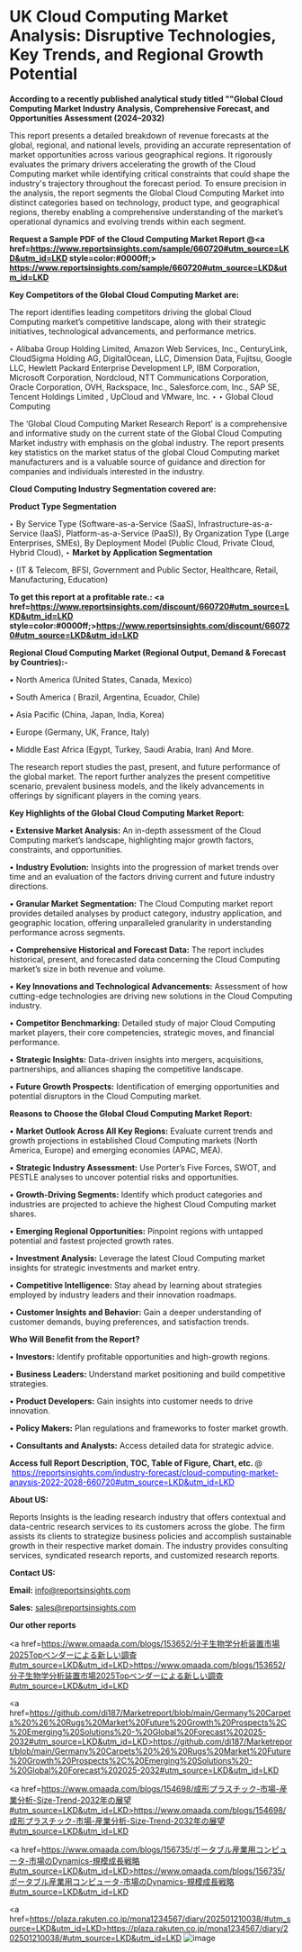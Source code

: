 # UK Cloud Computing Market Analysis: Disruptive Technologies, Key Trends, and Regional Growth Potential

<strong>According to a recently published analytical study titled ""Global Cloud Computing Market Industry Analysis, Comprehensive Forecast, and Opportunities Assessment (2024–2032)</strong>

This report presents a detailed breakdown of revenue forecasts at the global, regional, and national levels, providing an accurate representation of market opportunities across various geographical regions. It rigorously evaluates the primary drivers accelerating the growth of the Cloud Computing market while identifying critical constraints that could shape the industry's trajectory throughout the forecast period. To ensure precision in the analysis, the report segments the Global Cloud Computing Market into distinct categories based on technology, product type, and geographical regions, thereby enabling a comprehensive understanding of the market’s operational dynamics and evolving trends within each segment.

<strong>Request a Sample PDF of the Cloud Computing Market Report </strong><strong>@<a href=https://www.reportsinsights.com/sample/660720#utm_source=LKD&utm_id=LKD style=color:#0000ff;> https://www.reportsinsights.com/sample/660720#utm_source=LKD&utm_id=LKD</a></strong></font>

<strong>Key Competitors of the Global Cloud Computing Market are:</strong>

The report identifies leading competitors driving the global Cloud Computing market’s competitive landscape, along with their strategic initiatives, technological advancements, and performance metrics.

‣ Alibaba Group Holding Limited, Amazon Web Services, Inc., CenturyLink, CloudSigma Holding AG, DigitalOcean, LLC, Dimension Data, Fujitsu, Google LLC, Hewlett Packard Enterprise Development LP, IBM Corporation, Microsoft Corporation, Nordcloud, NTT Communications Corporation, Oracle Corporation, OVH, Rackspace, Inc., Salesforce.com, Inc., SAP SE, Tencent Holdings Limited , UpCloud and VMware, Inc.
‣ 
‣ Global Cloud Computing

The ‘Global Cloud Computing Market Research Report’ is a comprehensive and informative study on the current state of the Global Cloud Computing Market industry with emphasis on the global industry. The report presents key statistics on the market status of the global Cloud Computing market manufacturers and is a valuable source of guidance and direction for companies and individuals interested in the industry.

<strong>Cloud Computing Industry Segmentation covered are:</strong>

<strong>Product Type Segmentation</strong>

‣ By Service Type (Software-as-a-Service (SaaS), Infrastructure-as-a-Service (IaaS), Platform-as-a-Service (PaaS)), By Organization Type (Large Enterprises, SMEs), By Deployment Model (Public Cloud, Private Cloud, Hybrid Cloud),
‣ 
<strong>Market by Application Segmentation</strong>

‣ (IT & Telecom, BFSI, Government and Public Sector, Healthcare, Retail, Manufacturing, Education)

<strong>To get this report at a profitable rate.: <a href=https://www.reportsinsights.com/discount/660720#utm_source=LKD&utm_id=LKD style=color:#0000ff;>https://www.reportsinsights.com/discount/660720#utm_source=LKD&utm_id=LKD</a></strong></font>

<strong>Regional Cloud Computing Market (Regional Output, Demand &amp; Forecast by Countries):-</strong>

• North America (United States, Canada, Mexico)

• South America ( Brazil, Argentina, Ecuador, Chile)

• Asia Pacific (China, Japan, India, Korea)

• Europe (Germany, UK, France, Italy)

• Middle East Africa (Egypt, Turkey, Saudi Arabia, Iran) And More.

The research report studies the past, present, and future performance of the global market. The report further analyzes the present competitive scenario, prevalent business models, and the likely advancements in offerings by significant players in the coming years.

<strong>Key Highlights of the Global Cloud Computing Market Report:</strong>

• <strong>Extensive Market Analysis:</strong> An in-depth assessment of the Cloud Computing market’s landscape, highlighting major growth factors, constraints, and opportunities.

• <strong>Industry Evolution:</strong> Insights into the progression of market trends over time and an evaluation of the factors driving current and future industry directions.

• <strong>Granular Market Segmentation:</strong> The Cloud Computing market report provides detailed analyses by product category, industry application, and geographic location, offering unparalleled granularity in understanding performance across segments.

• <strong>Comprehensive Historical and Forecast Data:</strong> The report includes historical, present, and forecasted data concerning the Cloud Computing market’s size in both revenue and volume.

• <strong>Key Innovations and Technological Advancements:</strong> Assessment of how cutting-edge technologies are driving new solutions in the Cloud Computing industry.

• <strong>Competitor Benchmarking:</strong> Detailed study of major Cloud Computing market players, their core competencies, strategic moves, and financial performance.

• <strong>Strategic Insights:</strong> Data-driven insights into mergers, acquisitions, partnerships, and alliances shaping the competitive landscape.

• <strong>Future Growth Prospects:</strong> Identification of emerging opportunities and potential disruptors in the Cloud Computing market.

<strong>Reasons to Choose the Global Cloud Computing Market Report:</strong>

• <strong>Market Outlook Across All Key Regions:</strong> Evaluate current trends and growth projections in established Cloud Computing markets (North America, Europe) and emerging economies (APAC, MEA).

• <strong>Strategic Industry Assessment:</strong> Use Porter’s Five Forces, SWOT, and PESTLE analyses to uncover potential risks and opportunities.

• <strong>Growth-Driving Segments:</strong> Identify which product categories and industries are projected to achieve the highest Cloud Computing market shares.

• <strong>Emerging Regional Opportunities:</strong> Pinpoint regions with untapped potential and fastest projected growth rates.

• <strong>Investment Analysis:</strong> Leverage the latest Cloud Computing market insights for strategic investments and market entry.

• <strong>Competitive Intelligence:</strong> Stay ahead by learning about strategies employed by industry leaders and their innovation roadmaps.

• <strong>Customer Insights and Behavior:</strong> Gain a deeper understanding of customer demands, buying preferences, and satisfaction trends.

<strong>Who Will Benefit from the Report?</strong>

• <strong>Investors:</strong> Identify profitable opportunities and high-growth regions.

• <strong>Business Leaders:</strong> Understand market positioning and build competitive strategies.

• <strong>Product Developers:</strong> Gain insights into customer needs to drive innovation.

• <strong>Policy Makers:</strong> Plan regulations and frameworks to foster market growth.

• <strong>Consultants and Analysts:</strong> Access detailed data for strategic advice.
</ul>
<strong>Access full Report Description, TOC, Table of Figure, Chart, etc. </strong>@  <a href=https://reportsinsights.com/industry-forecast/cloud-computing-market-anaysis-2022-2028-660720#utm_source=LKD&utm_id=LKD style=color:#0000ff;>https://reportsinsights.com/industry-forecast/cloud-computing-market-anaysis-2022-2028-660720#utm_source=LKD&utm_id=LKD</a></font>

<strong><strong>About US</strong>:</strong>

Reports Insights is the leading research industry that offers contextual and data-centric research services to its customers across the globe. The firm assists its clients to strategize business policies and accomplish sustainable growth in their respective market domain. The industry provides consulting services, syndicated research reports, and customized research reports.

<strong>Contact US:</strong>

<p class=""""><b>Email:</b> <a href=mailto:info@reportsinsights.com>info@reportsinsights.com</a></p>
<p class=""""><b>Sales:</b> <a href=mailto:sales@reportsinsights.com>sales@reportsinsights.com</a></p>

<strong>Our other reports</strong>

<a href=https://www.omaada.com/blogs/153652/分子生物学分析装置市場2025Topベンダーによる新しい調査#utm_source=LKD&utm_id=LKD>https://www.omaada.com/blogs/153652/分子生物学分析装置市場2025Topベンダーによる新しい調査#utm_source=LKD&utm_id=LKD</a>

<a href=https://github.com/di187/Marketreport/blob/main/Germany%20Carpets%20%26%20Rugs%20Market%20Future%20Growth%20Prospects%2C%20Emerging%20Solutions%20-%20Global%20Forecast%202025-2032#utm_source=LKD&utm_id=LKD>https://github.com/di187/Marketreport/blob/main/Germany%20Carpets%20%26%20Rugs%20Market%20Future%20Growth%20Prospects%2C%20Emerging%20Solutions%20-%20Global%20Forecast%202025-2032#utm_source=LKD&utm_id=LKD</a>

<a href=https://www.omaada.com/blogs/154698/成形プラスチック-市場-産業分析-Size-Trend-2032年の展望#utm_source=LKD&utm_id=LKD>https://www.omaada.com/blogs/154698/成形プラスチック-市場-産業分析-Size-Trend-2032年の展望#utm_source=LKD&utm_id=LKD</a>

<a href=https://www.omaada.com/blogs/156735/ポータブル産業用コンピュータ-市場のDynamics-規模成長戦略#utm_source=LKD&utm_id=LKD>https://www.omaada.com/blogs/156735/ポータブル産業用コンピュータ-市場のDynamics-規模成長戦略#utm_source=LKD&utm_id=LKD</a>

<a href=https://plaza.rakuten.co.jp/mona1234567/diary/202501210038/#utm_source=LKD&utm_id=LKD>https://plaza.rakuten.co.jp/mona1234567/diary/202501210038/#utm_source=LKD&utm_id=LKD</a>
![image](https://github.com/user-attachments/assets/a04eb0dd-db71-4999-891b-d5b0c674a322)
